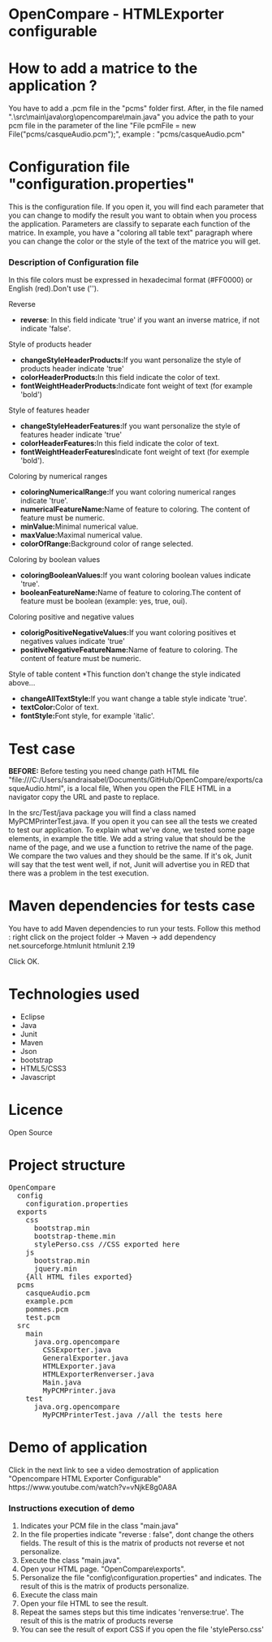 # OpenCompare - HTMLExporter configurable

<h1> How to add a matrice to the application ?</h1>

You have to add a .pcm file in the "pcms" folder first. After, in the file named ".\src\main\java\org\opencompare\main.java" you advice the path to your pcm file in the parameter of the line "File pcmFile = new File("pcms/casqueAudio.pcm");", 
example : "pcms/casqueAudio.pcm"
  
<h1> Configuration file "configuration.properties"</h1>

This is the configuration file. If you open it, you will find each parameter that you can change to modify the result you want to obtain when you process the application. Parameters are classify to separate each function of the matrice. In example, you have a "coloring all table text" paragraph where you can change the color or the style of the text of the matrice you will get.

<h3>Description of Configuration file</h3>

In this file colors must be expressed in hexadecimal format (#FF0000) or English (red).Don't use ('').

Reverse
<ul>
<li><b>reverse</b>: In this field indicate 'true' if you want an inverse matrice, if not indicate 'false'.</li>
</ul>
Style of products header
<ul>
<li><b>changeStyleHeaderProducts:</b>If you want personalize the style of products header indicate 'true'</li>
<li><b>colorHeaderProducts:</b>In this field indicate the color of text.</li>
<li><b>fontWeightHeaderProducts:</b>Indicate font weight of text (for example 'bold')</li>
</ul>
Style of features header
<ul>
<li><b>changeStyleHeaderFeatures:</b>If you want personalize the style of features header indicate 'true'</li>
<li><b>colorHeaderFeatures:</b>In this field indicate the color of text.</li>
<li><b>fontWeightHeaderFeatures</b>Indicate font weight of text (for exemple 'bold').</li>
</ul>
Coloring by numerical ranges
<ul>
<li><b>coloringNumericalRange:</b>If you want coloring numerical ranges indicate 'true'.</li>
<li><b>numericalFeatureName:</b>Name of feature to coloring. The content of feature must be numeric.</li>
<li><b>minValue:</b>Minimal numerical value.</li>
<li><b>maxValue:</b>Maximal numerical value.</li>
<li><b>colorOfRange:</b>Background color of range selected.</li>
</ul>
Coloring by boolean values
<ul>
<li><b>coloringBooleanValues:</b>If you want coloring boolean values indicate 'true'.</li>
<li><b>booleanFeatureName:</b>Name of feature to coloring.The content of feature must be boolean (example: yes, true, oui).</li>
</ul>
Coloring positive and negative values
<ul>
<li><b>colorigPositiveNegativeValues:</b>If you want coloring positives et negatives values indicate 'true'</li>
<li><b>positiveNegativeFeatureName:</b>Name of feature to coloring. The content of feature must be numeric.</li>
</ul>
Style of table content
*This function don't change the style indicated above...
<ul>
<li><b>changeAllTextStyle:</b>If you want change a table style indicate 'true'.</li>
<li><b>textColor:</b>Color of text.</li>
<li><b>fontStyle:</b>Font style, for example 'italic'.</li>
</ul>
<h1> Test case</h1>

<b>BEFORE:</b> Before testing you need change path HTML file "file:///C:/Users/sandraisabel/Documents/GitHub/OpenCompare/exports/casqueAudio.html", is a local file,
When you open the FILE HTML in a navigator copy the URL and paste to replace.

In the src/Test/java package you will find a class named MyPCMPrinterTest.java. If you open it you can see all the tests we created to test our application. To explain what we've done, we tested some page elements, in example the title. We add a string value that should be the name of the page, and we use a function to retrive the name of the page. We compare the two values and they should be the same. If it's ok, Junit will say that the test went well, if not, Junit will advertise you in RED that there was a problem in the test execution.

<h1> Maven dependencies for tests case</h1>

  You have to add Maven dependencies to run your tests.
  Follow this method : right click on the project folder -> Maven -> add dependency
  <dependency>
    <groupId>net.sourceforge.htmlunit</groupId>
    <artifactId>htmlunit</artifactId>
    <version>2.19</version>
</dependency>

Click OK.

<h1> Technologies used</h1>

- Eclipse
- Java
- Junit
- Maven
- Json
- bootstrap
- HTML5/CSS3
- Javascript


<h1> Licence</h1>

Open Source

<h1>Project structure</h1>

<pre>OpenCompare
  config
    configuration.properties
  exports
    css
      bootstrap.min
      bootstrap-theme.min
      stylePerso.css //CSS exported here
    js
      bootstrap.min
      jquery.min
    {All HTML files exported}
  pcms
    casqueAudio.pcm
    example.pcm
    pommes.pcm
    test.pcm
  src
    main
      java.org.opencompare
        CSSExporter.java
        GeneralExporter.java
        HTMLExporter.java
        HTMLExporterRenverser.java
        Main.java
        MyPCMPrinter.java
    test
      java.org.opencompare
        MyPCMPrinterTest.java //all the tests here
</pre>

<h1>Demo of application</h1>
Click in the next link to see a video demostration of application "Opencompare HTML Exporter Configurable"
https://www.youtube.com/watch?v=vNjkE8g0A8A

<h3>Instructions execution of demo</h3>
<ol>
<li>Indicates your PCM file in the class "main.java"</li>
<li>In the file properties indicate "reverse : false", dont change the others fields. The result of this is the matrix of products not reverse et not personalize.</li>
<li>Execute the class "main.java".</li>
<li>Open your HTML page. "OpenCompare\exports".</li>
<li>Personalize the file "config\configuration.properties" and indicates. The result of this is the matrix of products personalize.</li>
<li>Execute the class main</li>
<li>Open your file HTML to see the result.</li>
<li>Repeat the sames steps but this time indicates 'renverse:true'. The result of this is the matrix of products reverse</li>
<li>You can see the result of export CSS if you open the file 'stylePerso.css'</li>
</ol>
